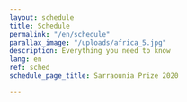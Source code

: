 ```yaml
---
layout: schedule
title: Schedule
permalink: "/en/schedule"
parallax_image: "/uploads/africa_5.jpg"
description: Everything you need to know
lang: en
ref: sched
schedule_page_title: Sarraounia Prize 2020

---
```

